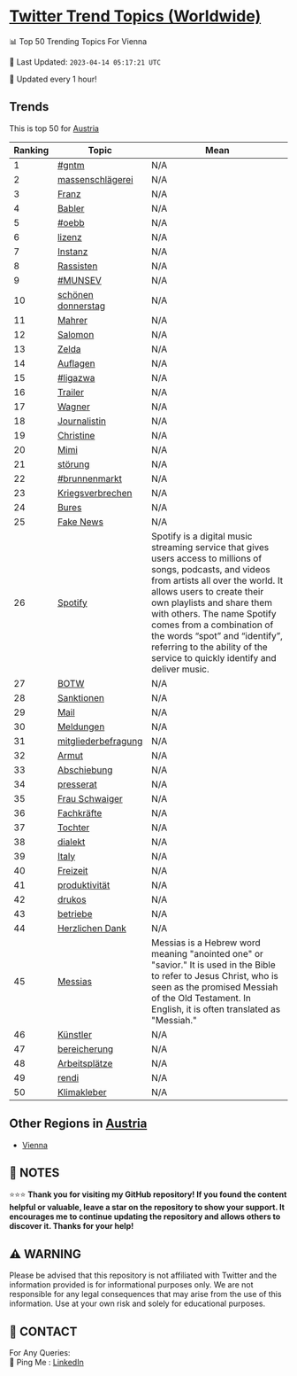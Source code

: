[Twitter Trend Topics (Worldwide)](https://github.com/ErcinDedeoglu/Twitter-Trend-Topics)
==========


📊 Top 50 Trending Topics For Vienna

📆 Last Updated: `2023-04-14 05:17:21 UTC`

🔧 Updated every 1 hour!


## Trends

This is top 50 for [Austria](</Austria>)

| Ranking | Topic | Mean |
| ------- | ------------ | ------------ |
| 1 | [#gntm](http://twitter.com/search?q=%23gntm) | N/A |
| 2 | [massenschlägerei](http://twitter.com/search?q=massenschl%c3%a4gerei) | N/A |
| 3 | [Franz](http://twitter.com/search?q=Franz) | N/A |
| 4 | [Babler](http://twitter.com/search?q=Babler) | N/A |
| 5 | [#oebb](http://twitter.com/search?q=%23oebb) | N/A |
| 6 | [lizenz](http://twitter.com/search?q=lizenz) | N/A |
| 7 | [Instanz](http://twitter.com/search?q=Instanz) | N/A |
| 8 | [Rassisten](http://twitter.com/search?q=Rassisten) | N/A |
| 9 | [#MUNSEV](http://twitter.com/search?q=%23MUNSEV) | N/A |
| 10 | [schönen donnerstag](http://twitter.com/search?q=sch%c3%b6nen+donnerstag) | N/A |
| 11 | [Mahrer](http://twitter.com/search?q=Mahrer) | N/A |
| 12 | [Salomon](http://twitter.com/search?q=Salomon) | N/A |
| 13 | [Zelda](http://twitter.com/search?q=Zelda) | N/A |
| 14 | [Auflagen](http://twitter.com/search?q=Auflagen) | N/A |
| 15 | [#ligazwa](http://twitter.com/search?q=%23ligazwa) | N/A |
| 16 | [Trailer](http://twitter.com/search?q=Trailer) | N/A |
| 17 | [Wagner](http://twitter.com/search?q=Wagner) | N/A |
| 18 | [Journalistin](http://twitter.com/search?q=Journalistin) | N/A |
| 19 | [Christine](http://twitter.com/search?q=Christine) | N/A |
| 20 | [Mimi](http://twitter.com/search?q=Mimi) | N/A |
| 21 | [störung](http://twitter.com/search?q=st%c3%b6rung) | N/A |
| 22 | [#brunnenmarkt](http://twitter.com/search?q=%23brunnenmarkt) | N/A |
| 23 | [Kriegsverbrechen](http://twitter.com/search?q=Kriegsverbrechen) | N/A |
| 24 | [Bures](http://twitter.com/search?q=Bures) | N/A |
| 25 | [Fake News](http://twitter.com/search?q=Fake+News) | N/A |
| 26 | [Spotify](http://twitter.com/search?q=Spotify) | Spotify is a digital music streaming service that gives users access to millions of songs, podcasts, and videos from artists all over the world. It allows users to create their own playlists and share them with others. The name Spotify comes from a combination of the words “spot” and “identify”, referring to the ability of the service to quickly identify and deliver music. |
| 27 | [BOTW](http://twitter.com/search?q=BOTW) | N/A |
| 28 | [Sanktionen](http://twitter.com/search?q=Sanktionen) | N/A |
| 29 | [Mail](http://twitter.com/search?q=Mail) | N/A |
| 30 | [Meldungen](http://twitter.com/search?q=Meldungen) | N/A |
| 31 | [mitgliederbefragung](http://twitter.com/search?q=mitgliederbefragung) | N/A |
| 32 | [Armut](http://twitter.com/search?q=Armut) | N/A |
| 33 | [Abschiebung](http://twitter.com/search?q=Abschiebung) | N/A |
| 34 | [presserat](http://twitter.com/search?q=presserat) | N/A |
| 35 | [Frau Schwaiger](http://twitter.com/search?q=Frau+Schwaiger) | N/A |
| 36 | [Fachkräfte](http://twitter.com/search?q=Fachkr%c3%a4fte) | N/A |
| 37 | [Tochter](http://twitter.com/search?q=Tochter) | N/A |
| 38 | [dialekt](http://twitter.com/search?q=dialekt) | N/A |
| 39 | [Italy](http://twitter.com/search?q=Italy) | N/A |
| 40 | [Freizeit](http://twitter.com/search?q=Freizeit) | N/A |
| 41 | [produktivität](http://twitter.com/search?q=produktivit%c3%a4t) | N/A |
| 42 | [drukos](http://twitter.com/search?q=drukos) | N/A |
| 43 | [betriebe](http://twitter.com/search?q=betriebe) | N/A |
| 44 | [Herzlichen Dank](http://twitter.com/search?q=Herzlichen+Dank) | N/A |
| 45 | [Messias](http://twitter.com/search?q=Messias) | Messias is a Hebrew word meaning "anointed one" or "savior." It is used in the Bible to refer to Jesus Christ, who is seen as the promised Messiah of the Old Testament. In English, it is often translated as "Messiah." |
| 46 | [Künstler](http://twitter.com/search?q=K%c3%bcnstler) | N/A |
| 47 | [bereicherung](http://twitter.com/search?q=bereicherung) | N/A |
| 48 | [Arbeitsplätze](http://twitter.com/search?q=Arbeitspl%c3%a4tze) | N/A |
| 49 | [rendi](http://twitter.com/search?q=rendi) | N/A |
| 50 | [Klimakleber](http://twitter.com/search?q=Klimakleber) | N/A |



## Other Regions in [Austria](</Austria>)

* [Vienna](</Austria/Vienna.md>)



## 📝 NOTES

⭐⭐⭐ **Thank you for visiting my GitHub repository! If you found the content helpful or valuable, leave a star on the repository to show your support. It encourages me to continue updating the repository and allows others to discover it. Thanks for your help!**


## ⚠️ WARNING

Please be advised that this repository is not affiliated with Twitter and the information provided is for informational purposes only. We are not responsible for any legal consequences that may arise from the use of this information. Use at your own risk and solely for educational purposes.


## 📨 CONTACT

 For Any Queries:  
            🏓 Ping Me : [LinkedIn](https://www.linkedin.com/in/ercindedeoglu/)
